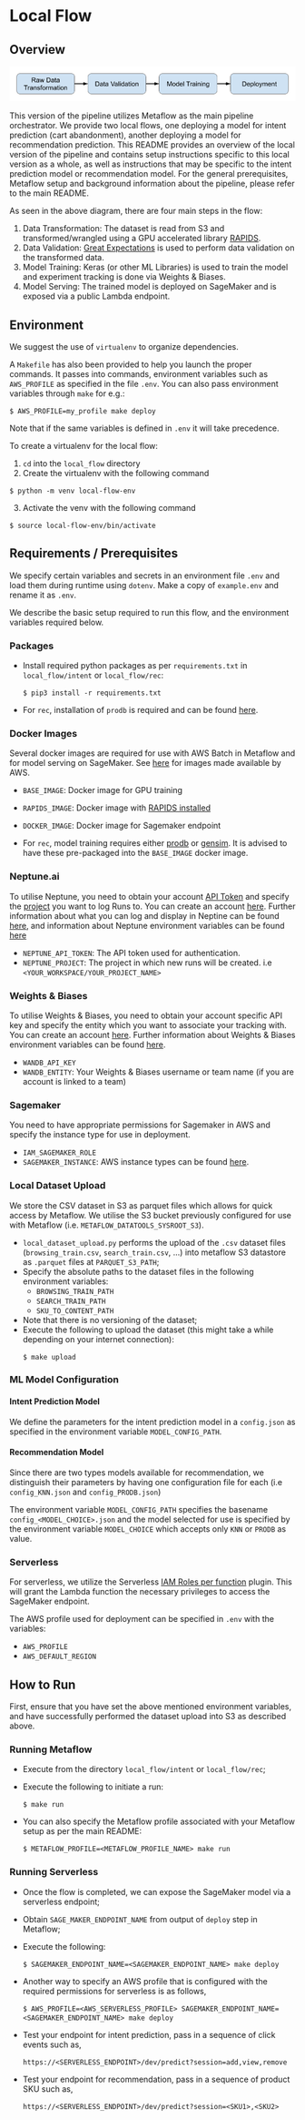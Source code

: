 # Local Flow


## Overview

![local_flow_diagram](imgs/local_flow.png)

This version of the pipeline utilizes Metaflow as the main pipeline orchestrator.
We provide two local flows, one deploying a model for intent prediction (cart abandonment), another deploying a model for recommendation prediction.
This README provides an overview of the local version of the pipeline and contains setup instructions specific to this local version as a whole,
as well as instructions that may be specific to the intent prediction model or recommendation model.
For the general prerequisites, Metaflow setup and background information about the pipeline, please refer to the main README.


As seen in the above diagram, there are four main steps in the flow:

1. Data Transformation: The dataset is read from S3 and transformed/wrangled using a GPU accelerated library [RAPIDS](https://rapids.ai/).
2. Data Validation: [Great Expectations](https://greatexpectations.io/) is used to perform data validation on the transformed data.
3. Model Training: Keras (or other ML Libraries) is used to train the model and experiment tracking is done via Weights & Biases.
4. Model Serving: The trained model is deployed on SageMaker and is exposed via a public Lambda endpoint.

[comment]: <> (   Gantry is used here for model monitoring.)

## Environment

We suggest the use of `virtualenv` to organize dependencies.

A `Makefile` has also been provided to help you launch the proper commands. It passes into commands, environment variables
such as `AWS_PROFILE` as specified in the file `.env`. You can also pass environment variables through `make` for e.g.:

  ```
  $ AWS_PROFILE=my_profile make deploy
  ```

Note that if the same variables is defined in `.env` it will take precedence.

To create a virtualenv for the local flow:

1. `cd` into the `local_flow` directory
2. Create the virtualenv with the following command

  ```
  $ python -m venv local-flow-env
  ```
3. Activate the venv with the following command

  ```
  $ source local-flow-env/bin/activate
  ```

## Requirements / Prerequisites

We specify certain variables and secrets in an environment file `.env` and load them
during runtime using `dotenv`. Make a copy of `example.env` and rename it as `.env`.

We describe the basic setup required to run this flow, and the environment variables required below.

### Packages

- Install required python packages as per `requirements.txt` in `local_flow/intent` or `local_flow/rec`:
  ```
  $ pip3 install -r requirements.txt
  ```
- For `rec`, installation of `prodb` is required and can be found [here](https://github.com/vinid/prodb).

[comment]: <> (- Install Gantry as per the gantry [guide]&#40;https://docs.gantry.io/en/latest/how-to/installation.html&#41;.)

### Docker Images

Several docker images are required for use with AWS Batch in Metaflow and
for model serving on SageMaker. See [here](https://github.com/aws/deep-learning-containers/blob/master/available_images.md)
for images made available by AWS.

- `BASE_IMAGE`: Docker image for GPU training
- `RAPIDS_IMAGE`: Docker image with [RAPIDS installed](https://rapids.ai/start.html#get-rapids)
- `DOCKER_IMAGE`: Docker image for Sagemaker endpoint


- For `rec`, model training requires either [prodb](https://github.com/vinid/prodb) or [gensim](https://radimrehurek.com/gensim/).
It is advised to have these pre-packaged into the `BASE_IMAGE` docker image.

### Neptune.ai 
To utilise Neptune, you need to obtain your account [API Token](https://docs.neptune.ai/getting-started/installation#authentication-neptune-api-token) and specify the [project](https://docs.neptune.ai/getting-started/installation#setting-the-project-name) you want to log Runs to. You can create an account [here](https://app.neptune.ai/register/).
Further information about what you can log and display in Neptine can be found [here](https://docs.neptune.ai/you-should-know/what-can-you-log-and-display), and information about Neptune environment variables can be found [here](https://docs.neptune.ai/api-reference/environment-variables)

- `NEPTUNE_API_TOKEN`: The API token used for authentication.
- `NEPTUNE_PROJECT`: The project in which new runs will be created. i.e `<YOUR_WORKSPACE/YOUR_PROJECT_NAME>`

### Weights & Biases

To utilise Weights & Biases, you need to obtain your account specific API key and specify the entity which you
want to associate your tracking with. You can create an account [here](https://app.wandb.ai/login?signup=true).
Further information about Weights & Biases environment variables can be found
[here](https://docs.wandb.ai/guides/track/advanced/environment-variables).

- `WANDB_API_KEY`
- `WANDB_ENTITY`: Your Weights & Biases username or team name (if you are account is linked to a team)

### Sagemaker

You need to have appropriate permissions for Sagemaker in AWS and specify the instance type for use in deployment.
  - `IAM_SAGEMAKER_ROLE`
  - `SAGEMAKER_INSTANCE`: AWS instance types can be found [here](https://aws.amazon.com/ec2/instance-types/).

### Local Dataset Upload

We store the CSV dataset in S3 as parquet files which allows for quick access by Metaflow. We utilise the S3 bucket previously
configured for use with Metaflow (i.e. `METAFLOW_DATATOOLS_SYSROOT_S3`).

- `local_dataset_upload.py` performs the upload of the `.csv` dataset files
  (`browsing_train.csv`, `search_train.csv`, ...) into metaflow S3
  datastore as `.parquet` files at `PARQUET_S3_PATH`;
- Specify the absolute paths to the dataset files in the following environment variables:
    - `BROWSING_TRAIN_PATH`
    - `SEARCH_TRAIN_PATH`
    - `SKU_TO_CONTENT_PATH`
- Note that there is no versioning of the dataset;
- Execute the following to upload the dataset (this might take a while depending
  on your internet connection):
  ```
  $ make upload
  ```

### ML Model Configuration

#### Intent Prediction Model
We define the parameters for the intent prediction model in a `config.json` as specified in
the environment variable `MODEL_CONFIG_PATH`.

#### Recommendation Model
Since there are two types models available for recommendation, we distinguish their parameters by having one
configuration file for each (i.e `config_KNN.json` and `config_PRODB.json`)

The environment variable `MODEL_CONFIG_PATH` specifies the basename `config_<MODEL_CHOICE>.json` and the model selected for
use is specified by the environment variable `MODEL_CHOICE` which accepts only `KNN` or `PRODB` as value.

### Serverless

For serverless, we utilize the Serverless [IAM Roles per function](https://www.serverless.com/plugins/serverless-iam-roles-per-function)
plugin. This will grant the Lambda function the necessary privileges to access the SageMaker endpoint.

The AWS profile used for deployment can be specified in `.env` with the variables:
- `AWS_PROFILE`
- `AWS_DEFAULT_REGION`


## How to Run

First, ensure that you have set the above mentioned environment variables, and have successfully
performed the dataset upload into S3 as described above.

### Running Metaflow

- Execute from the directory `local_flow/intent` or `local_flow/rec`;
- Execute the following to initiate a run:

  ```
  $ make run
  ```
- You can also specify the Metaflow profile associated with your Metaflow setup as per the main README:

  ```
  $ METAFLOW_PROFILE=<METAFLOW_PROFILE_NAME> make run
  ```

### Running Serverless
-  Once the flow is completed, we can expose the SageMaker model via a serverless endpoint;
-  Obtain `SAGE_MAKER_ENDPOINT_NAME` from output of `deploy` step in Metaflow;
-  Execute the following:
    ```
    $ SAGEMAKER_ENDPOINT_NAME=<SAGEMAKER_ENDPOINT_NAME> make deploy
    ```
- Another way to specify an AWS profile that is configured with the required permissions for serverless is as follows,
  ```
  $ AWS_PROFILE=<AWS_SERVERLESS_PROFILE> SAGEMAKER_ENDPOINT_NAME=<SAGEMAKER_ENDPOINT_NAME> make deploy
  ```


- Test your endpoint for intent prediction, pass in a sequence of click events such as,
  ```
  https://<SERVERLESS_ENDPOINT>/dev/predict?session=add,view,remove
  ```

- Test your endpoint for recommendation, pass in a sequence of product SKU such as,
  ```
  https://<SERVERLESS_ENDPOINT>/dev/predict?session=<SKU1>,<SKU2>
  ```

